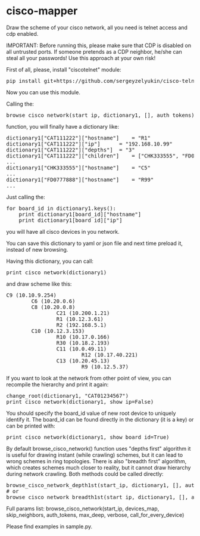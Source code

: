 # cisco-mapper
Draw the scheme of your cisco network, all you need is telnet access and cdp enabled.

IMPORTANT: Before running this, please make sure that CDP is disabled on all untrusted ports. If someone pretends as a CDP neighbor, he/she can steal all your passwords! Use this approach at your own risk!

First of all, please, install "ciscotelnet" module:
<pre>
pip install git+https://github.com/sergeyzelyukin/cisco-telnet.git
</pre>
Now you can use this module.

Calling the: 
<pre>
browse_cisco_network(start_ip, dictionary1, [], auth_tokens)
</pre>
function, you will finally have a dictionary like:

<pre>
dictionary1["CAT111222"]["hostname"]	= "R1"
dictionary1["CAT111222"]["ip"]		= "192.168.10.99"
dictionary1["CAT111222"]["depths"]	= "3"
dictionary1["CAT111222"]["children"]	= ["CHK333555", "FD0777888"]
...
dictionary1["CHK333555"]["hostname"]	= "C5"
...
dictionary1["FD0777888"]["hostname"]	= "R99"
...
</pre>

Just calling the:
<pre>
for board_id in dictionary1.keys():
	print dictionary1[board_id]["hostname"]
	print dictionary1[board_id]["ip"]
</pre>
you will have all cisco devices in you network.

You can save this dictionary to yaml or json file and next time preload it, instead of new browsing.

Having this dictionary, you can call: 
<pre>
print_cisco_network(dictionary1) 
</pre>
and draw scheme like this:
<pre>
C9 (10.10.9.254)
        C6 (10.20.0.6)
        C8 (10.20.0.8)
                C21 (10.200.1.21)
                R1 (10.12.3.61)
                R2 (192.168.5.1)
        C10 (10.12.3.153)
                R10 (10.17.0.166)
                R30 (10.18.2.193)
                C11 (10.0.49.11)
                        R12 (10.17.40.221)
                C13 (10.20.45.13)
                        R9 (10.12.5.37)
</pre>

If you want to look at the network from other point of view, you can recompile the hierarchy and print it again:
<pre>
change_root(dictionary1, "CAT01234567")
print_cisco_network(dictionary1, show_ip=False) 
</pre>

You should specify the board_id value of new root device to uniquely identify it. The board_id can be found directly in the dictionary (it is a key) or can be printed with:
<pre>
print_cisco_network(dictionary1, show_board_id=True)
</pre>

By default browse_cisco_network() function uses "depths first" algorithm it is useful for drawing instant (while crawling) schemes, but it can lead to wrong schemes in ring topologies.
There is also "breadth first" algorithm, which creates schemes much closer to reality, but it cannot draw hierarchy during network crawling.
Both methods could be called directly:
<pre>
browse_cisco_network_depth1st(start_ip, dictionary1, [], auth_tokens) # "depth first" algorithm
# or
browse_cisco_network_breadth1st(start_ip, dictionary1, [], auth_tokens) # "breadth first" algorithm
</pre>

Full params list:
browse_cisco_network(start_ip, devices_map, skip_neighbors, auth_tokens, max_deep, verbose, call_for_every_device)

Please find examples in sample.py.

